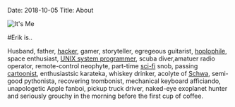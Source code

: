 Date: 2018-10-05
Title: About

![It's Me][7]


#Erik is..

Husband, father, [hacker][1], gamer, storyteller, egregeous guitarist,
[hoplophile][2], space enthusiast, [UNIX system programmer][3], scuba
diver,amatuer radio operator, remote-control neophyte, part-time [sci-fi][4]
snob, passing [cartoonist][5], enthusiastsic karateka, whiskey drinker,
acolyte of [Schwa][6], semi-good pythonista, recovering trombonist,
mechanical keyboard afficiando, unapologetic Apple fanboi, pickup
truck driver, naked-eye exoplanet hunter and seriously grouchy in the
morning before the first cup of coffee.

[1]: https://github.com/JnyJny
[2]: https://www.urbandictionary.com/define.php?term=hoplophile
[3]: https://linkedin.com/in/erikoshaughnessy
[4]: https://sci-fi-orama.com
[5]: https://deviantart.com/jnyjny/gallery
[6]: https://en.wikipedia.org/wiki/Schwa_(art)
[7]: {filename}/images/SelfPortrait.jpg

